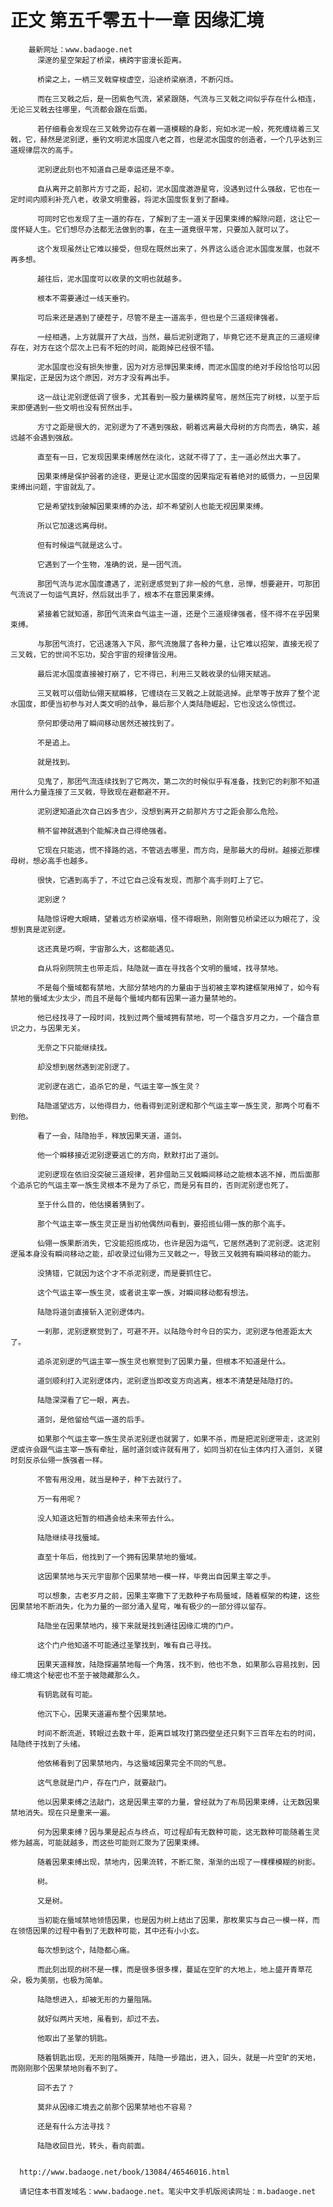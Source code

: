 # 正文 第五千零五十一章 因缘汇境
        最新网址：www.badaoge.net
          深邃的星空架起了桥梁，横跨宇宙漫长距离。
      
          桥梁之上，一柄三叉戟穿梭虚空，沿途桥梁崩溃，不断闪烁。
      
          而在三叉戟之后，是一团紫色气流，紧紧跟随，气流与三叉戟之间似乎存在什么相连，无论三叉戟去往哪里，气流都会跟在后面。
      
          若仔细看会发现在三叉戟旁边存在着一道模糊的身影，宛如水泥一般，死死缠绕着三叉戟，它，赫然是泥别逻，垂钓文明泥水国度八老之首，也是泥水国度的创造者，一个几乎达到三道规律层次的高手。
      
          泥别逻此刻也不知道自己是幸运还是不幸。
      
          自从离开之前那片方寸之距，起初，泥水国度遨游星穹，没遇到过什么强敌，它也在一定时间内顺利补充八老，收录文明重器，将泥水国度恢复到了巅峰。
      
          可同时它也发现了主一道的存在，了解到了主一道关于因果束缚的解除问题，这让它一度怀疑人生。它们想尽办法都无法做到的事，在主一道竟很平常，只要加入就可以了。
      
          这个发现虽然让它难以接受，但现在既然出来了，外界这么适合泥水国度发展，也就不再多想。
      
          越往后，泥水国度可以收录的文明也就越多。
      
          根本不需要通过一线天垂钓。
      
          可后来还是遇到了硬茬子，尽管不是主一道高手，但也是个三道规律强者。
      
          一经相遇，上方就展开了大战，当然，最后泥别逻跑了，毕竟它还不是真正的三道规律存在，对方在这个层次上已有不短的时间，能跑掉已经很不错。
      
          泥水国度也没有损失惨重，因为对方忌惮因果束缚，而泥水国度的绝对手段恰恰可以因果指定，正是因为这个原因，对方才没有再出手。
      
          这一战让泥别逻低调了很多，尤其看到一股力量横跨星穹，居然压完了树枝，以至于后来即便遇到一些文明也没有贸然出手。
      
          方寸之距是很大的，泥别逻为了不遇到强敌，朝着远离最大母树的方向而去，确实，越远越不会遇到强敌。
      
          直至有一日，它发现因果束缚居然在淡化，这就不得了了，主一道必然出大事了。
      
          因果束缚是保护弱者的途径，更是让泥水国度的因果指定有着绝对的威慑力，一旦因果束缚出问题，宇宙就乱了。
      
          它是希望找到破解因果束缚的办法，却不希望别人也能无视因果束缚。
      
          所以它加速远离母树。
      
          但有时候运气就是这么寸。
      
          它遇到了一个生物，准确的说，是一团气流。
      
          那团气流与泥水国度遭遇了，泥别逻感觉到了非一般的气息，忌惮，想要避开，可那团气流说了一句运气真好，然后就出手了，根本不在意因果束缚。
      
          紧接着它就知道，那团气流来自气运主一道，还是个三道规律强者，怪不得不在乎因果束缚。
      
          与那团气流打，它迅速落入下风，那气流施展了各种力量，让它难以招架，直接无视了三叉戟，它的世间不忘功，契合宇宙的规律皆没用。
      
          最后泥水国度直接被打崩了，它不得已，利用三叉戟收录的仙翎天赋逃。
      
          三叉戟可以借助仙翎天赋瞬移，它缠绕在三叉戟之上就能逃掉。此举等于放弃了整个泥水国度，即便当初参与对人类文明的战争，最后那个人类陆隐崛起，它也没这么惊慌过。
      
          奈何即便动用了瞬间移动居然还被找到了。
      
          不是追上。
      
          就是找到。
      
          见鬼了，那团气流连续找到了它两次，第二次的时候似乎有准备，找到它的刹那不知道用什么力量连接了三叉戟，导致现在避都避不开。
      
          泥别逻知道此次自己凶多吉少，没想到离开之前那片方寸之距会那么危险。
      
          稍不留神就遇到个能解决自己得绝强者。
      
          它现在只能逃，慌不择路的逃，不管逃去哪里，而方向，是那最大的母树。越接近那棵母树，想必高手也越多。
      
          很快，它遇到高手了，不过它自己没有发现，而那个高手则盯上了它。
      
          泥别逻？
      
          陆隐惊讶瞪大眼睛，望着远方桥梁崩塌，怪不得眼熟，刚刚瞥见桥梁还以为眼花了，没想到真是泥别逻。
      
          这还真是巧啊，宇宙那么大，这都能遇见。
      
          自从将别院院主也带走后，陆隐就一直在寻找各个文明的蜃域，找寻禁地。
      
          不是每个蜃域都有禁地，大部分禁地内的力量由于当初被主宰构建框架用掉了，如今有禁地的蜃域太少太少，而且不是每个蜃域内都有因果一道力量禁地的。
      
          他已经找寻了一段时间，找到过两个蜃域拥有禁地，可一个蕴含岁月之力，一个蕴含意识之力，与因果无关。
      
          无奈之下只能继续找。
      
          却没想到居然遇到泥别逻了。
      
          泥别逻在逃亡，追杀它的是，气运主宰一族生灵？
      
          陆隐遥望远方，以他得目力，他看得到泥别逻和那个气运主宰一族生灵，那两个可看不到他。
      
          看了一会，陆隐抬手，释放因果天道，道剑。
      
          他一个瞬移接近泥别逻要逃亡的方向，默默打出了道剑。
      
          泥别逻现在依旧没突破三道规律，若非借助三叉戟瞬间移动之能根本逃不掉，而后面那个追杀它的气运主宰一族生灵根本不是为了杀它，而是另有目的，否则泥别逻也死了。
      
          至于什么目的，他估摸着猜到了。
      
          那个气运主宰一族生灵正是当初他偶然间看到，要招揽仙翎一族的那个高手。
      
          仙翎一族果断消失，它没能招揽成功，也许是因为运气，它居然遇到了泥别逻。这泥别逻虽本身没有瞬间移动之能，却收录过仙翎为三叉戟之一，导致三叉戟拥有瞬间移动的能力。
      
          没猜错，它就因为这个才不杀泥别逻，而是要抓住它。
      
          这个气运主宰一族生灵，或者说主宰一族，对瞬间移动都有想法。
      
          陆隐将道剑直接斩入泥别逻体内。
      
          一刹那，泥别逻察觉到了，可避不开。以陆隐今时今日的实力，泥别逻与他差距太大了。
      
          追杀泥别逻的气运主宰一族生灵也察觉到了因果力量，但根本不知道是什么。
      
          道剑顺利打入泥别逻体内，泥别逻当即改变方向逃离，根本不清楚是陆隐打的。
      
          陆隐深深看了它一眼，离去。
      
          道剑，是他留给气运一道的后手。
      
          如果那个气运主宰一族生灵杀泥别逻也就罢了，如果不杀，而是把泥别逻带走，这泥别逻或许会跟气运主宰一族有牵扯，届时道剑或许就有用了，如同当初在仙主体内打入道剑，关键时刻反杀仙翎一族强者一样。
      
          不管有用没用，就当是种子，种下去就行了。
      
          万一有用呢？
      
          没人知道这短暂的相遇会给未来带去什么。
      
          陆隐继续寻找蜃域。
      
          直至十年后，他找到了一个拥有因果禁地的蜃域。
      
          这因果禁地与天元宇宙那个因果禁地一模一样，毕竟出自因果主宰之手。
      
          可以想象，古老岁月之前，因果主宰撒下了无数种子布局蜃域，随着框架的构建，这些因果禁地不断消失，化为力量的一部分涌入星穹，唯有极少的一部分得以留存。
      
          陆隐坐在因果禁地内，接下来就是找到通往因缘汇境的门户。
      
          这个门户他知道不可能通过圣擎找到，唯有自己寻找。
      
          因果天道释放，陆隐探遍禁地每一个角落，找不到，他也不急，如果那么容易找到，因缘汇境这个秘密也不至于被隐藏那么久。
      
          有钥匙就有可能。
      
          他沉下心，因果天道遍布整个因果禁地。
      
          时间不断流逝，转眼过去数十年，距离巨城攻打第四壁垒还只剩下三百年左右的时间，陆隐终于找到了头绪。
      
          他依稀看到了因果禁地内，与这蜃域因果完全不同的气息。
      
          这气息就是门户，存在门户，就要敲门。
      
          他以因果束缚之法敲门，这是因果主宰的力量，曾经就为了布局因果束缚，让无数因果禁地消失。现在只是重来一遍。
      
          何为因果束缚？因与果是起点与终点，可过程却有无数种可能，这无数种可能随着生灵修为越高，可能就越多，而这些可能则汇聚为了因果束缚。
      
          随着因果束缚出现，禁地内，因果流转，不断汇聚，渐渐的出现了一棵棵模糊的树影。
      
          树。
      
          又是树。
      
          当初能在蜃域禁地领悟因果，也是因为树上结出了因果，那枚果实与自己一模一样，而在领悟因果的过程中看到了无数种可能，其中还有小小玄。
      
          每次想到这个，陆隐都心痛。
      
          而此刻出现的树不是一棵，而是很多很多棵，蔓延在空旷的大地上，地上盛开青草花朵，极为美丽，也极为简单。
      
          陆隐想进入，却被无形的力量阻隔。
      
          就好似两片天地，虽看到，却过不去。
      
          他取出了圣擎的钥匙。
      
          随着钥匙出现，无形的阻隔撕开，陆隐一步踏出，进入，回头，就是一片空旷的天地，而刚刚那个因果禁地则看不到了。
      
          回不去了？
      
          莫非从因缘汇境去之前那个因果禁地也不容易？
      
          还是有什么方法寻找？
      
          陆隐收回目光，转头，看向前面。
      
      
      http://www.badaoge.net/book/13084/46546016.html
      
      请记住本书首发域名：www.badaoge.net。笔尖中文手机版阅读网址：m.badaoge.net